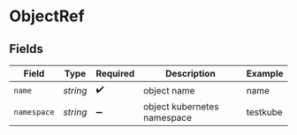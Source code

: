 # ObjectRef


## Fields

| Field                       | Type                        | Required                    | Description                 | Example                     |
| --------------------------- | --------------------------- | --------------------------- | --------------------------- | --------------------------- |
| `name`                      | *string*                    | :heavy_check_mark:          | object name                 | name                        |
| `namespace`                 | *string*                    | :heavy_minus_sign:          | object kubernetes namespace | testkube                    |